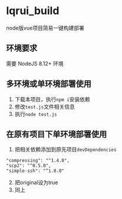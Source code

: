 # lqrui_build
node版vue项目简易一键构建部署

## 环境要求
需要 NodeJS 8.12+ 环境

## 多环境或单环境部署使用
1. 下载本项目，执行`npm i`安装依赖
2. 修改`test.js`文件相关信息
3. 执行`node test.js`

## 在原有项目下单环境部署使用
1. 把相关依赖添加到原先项目`devDependencies`
```
"compressing": "^1.4.0",
"scp2": "^0.5.0",
"simple-ssh": "^1.0.0"
```
2. 把original设为true
3. 同上
